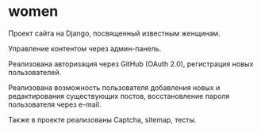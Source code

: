 # women
Проект сайта на Django, посвященный известным женщинам. 

Управление контентом через админ-панель.

Реализована авторизация через GitHub (OAuth 2.0), регистрация новых пользователей.

Реализована возможность пользователя добавления новых и редактирования существующих постов, восстановление пароля пользователя через e-mail.

Также в проекте реализованы Captcha, sitemap, тесты.